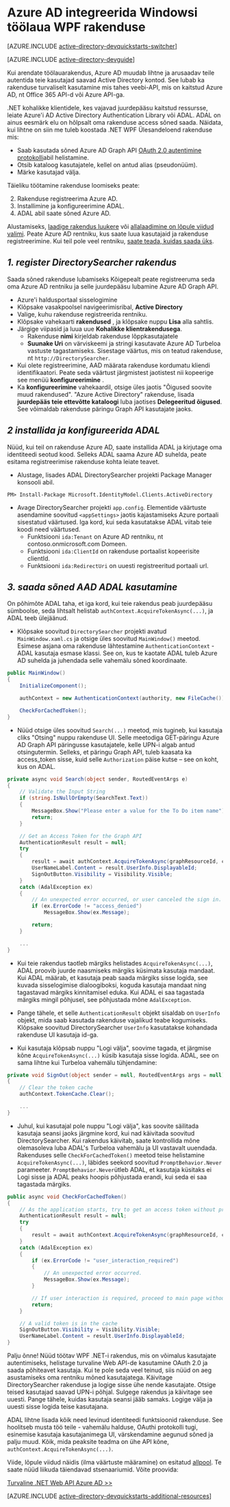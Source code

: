 <properties
    pageTitle="Azure AD .NET alustamine | Microsoft Azure'i"
    description="Kuidas luua .NET Windowsi töölaua rakendus, mis ühendab Azure AD jaoks Logi sisse ja Azure AD helistab kaitstud API-de kasutamine OAuthi."
    services="active-directory"
    documentationCenter=".net"
    authors="dstrockis"
    manager="mbaldwin"
    editor=""/>

<tags
    ms.service="active-directory"
    ms.workload="identity"
    ms.tgt_pltfrm="na"
    ms.devlang="dotnet"
    ms.topic="article"
    ms.date="09/16/2016"
    ms.author="dastrock"/>


# <a name="integrate-azure-ad-into-a-windows-desktop-wpf-app"></a>Azure AD integreerida Windowsi töölaua WPF rakenduse

[AZURE.INCLUDE [active-directory-devquickstarts-switcher](../../includes/active-directory-devquickstarts-switcher.md)]

[AZURE.INCLUDE [active-directory-devguide](../../includes/active-directory-devguide.md)]

Kui arendate töölauarakendus, Azure AD muudab lihtne ja arusaadav teile autentida teie kasutajad saavad Active Directory kontod.  See lubab ka rakenduse turvaliselt kasutamine mis tahes veebi-API, mis on kaitstud Azure AD, nt Office 365 API-d või Azure API-ga.

.NET kohalikke klientidele, kes vajavad juurdepääsu kaitstud ressursse, leiate Azure'i AD Active Directory Authentication Library või ADAL.  ADAL on ainus eesmärk elu on hõlpsalt oma rakenduse access sõned saada.  Näidata, kui lihtne on siin me tuleb koostada .NET WPF Ülesandeloend rakenduse mis:

-   Saab kasutada sõned Azure AD Graph API [OAuth 2.0 autentimine protokolli](https://msdn.microsoft.com/library/azure/dn645545.aspx)abil helistamine.
-   Otsib kataloog kasutajatele, kellel on antud alias (pseudonüüm).
-   Märke kasutajad välja.

Täieliku töötamine rakenduse loomiseks peate:

2. Rakenduse registreerima Azure AD.
3. Installimine ja konfigureerimine ADAL.
5. ADAL abil saate sõned Azure AD.

Alustamiseks, [laadige rakendus luukere](https://github.com/AzureADQuickStarts/NativeClient-DotNet/archive/skeleton.zip) või [allalaadimine on lõpule viidud valimi](https://github.com/AzureADQuickStarts/NativeClient-DotNet/archive/complete.zip).  Peate Azure AD rentniku, kus saate luua kasutajaid ja rakenduse registreerimine.  Kui teil pole veel rentniku, [saate teada, kuidas saada üks](active-directory-howto-tenant.md).

## <a name="1-register-the-directorysearcher-application"></a>*1. register DirectorySearcher rakendus*
Saada sõned rakenduse lubamiseks Kõigepealt peate registreeruma seda oma Azure AD rentniku ja selle juurdepääsu lubamine Azure AD Graph API.

-   Azure'i haldusportaal sisselogimine
-   Klõpsake vasakpoolsel navigeerimisribal, **Active Directory**
-   Valige, kuhu rakenduse registreerida rentniku.
-   Klõpsake vahekaarti **rakendused** , ja klõpsake nuppu **Lisa** alla sahtlis.
-   Järgige viipasid ja luua uue **Kohalikke klientrakendusega**.
    -   Rakenduse **nimi** kirjeldab rakenduse lõppkasutajatele
    -   **Suunake Uri** on värviskeemi ja stringi kasutavate Azure AD Turbeloa vastuste tagastamiseks.  Sisestage väärtus, mis on teatud rakenduse, nt `http://DirectorySearcher`.
-   Kui olete registreerimine, AAD määrata rakenduse kordumatu kliendi identifikaatori.  Peate seda väärtust järgmistest jaotistest nii kopeerige see menüü **konfigureerimine** .
- Ka **konfigureerimine** vahekaardil, otsige üles jaotis "Õigused soovite muud rakendused".  "Azure Active Directory" rakenduse, lisada **juurdepääs teie ettevõtte kataloogi** luba jaotises **Delegeeritud õigused**.  See võimaldab rakenduse päringu Graph API kasutajate jaoks.

## <a name="2-install--configure-adal"></a>*2 installida ja konfigureerida ADAL*
Nüüd, kui teil on rakenduse Azure AD, saate installida ADAL ja kirjutage oma identiteedi seotud kood.  Selleks ADAL saama Azure AD suhelda, peate esitama registreerimise rakenduse kohta leiate teavet.
-   Alustage, lisades ADAL DirectorySearcher projekti Package Manager konsooli abil.

```
PM> Install-Package Microsoft.IdentityModel.Clients.ActiveDirectory
```

-   Avage DirectorySearcher projekti `app.config`.  Elementide väärtuste asendamine soovitud `<appSettings>` jaotis kajastamiseks Azure portaali sisestatud väärtused.  Iga kord, kui seda kasutatakse ADAL viitab teie koodi need väärtused.
    -   Funktsiooni `ida:Tenant` on Azure AD rentniku, nt contoso.onmicrosoft.com Domeen.
    -   Funktsiooni `ida:ClientId` on rakenduse portaalist kopeerisite clientId.
    -   Funktsiooni `ida:RedirectUri` on uuesti registreeritud portaali url.

## <a name="3--use-adal-to-get-tokens-from-aad"></a>*3. saada sõned AAD ADAL kasutamine*
On põhimõte ADAL taha, et iga kord, kui teie rakendus peab juurdepääsu sümboolse, seda lihtsalt helistab `authContext.AcquireTokenAsync(...)`, ja ADAL teeb ülejäänud.  

-   Klõpsake soovitud `DirectorySearcher` projekti avatud `MainWindow.xaml.cs` ja otsige üles soovitud `MainWindow()` meetod.  Esimese asjana oma rakenduse lähtestamine `AuthenticationContext` -ADAL kasutaja esmase klassi.  See on, kus te kaotate ADAL tuleb Azure AD suhelda ja juhendada selle vahemälu sõned koordinaate.

```C#
public MainWindow()
{
    InitializeComponent();

    authContext = new AuthenticationContext(authority, new FileCache());

    CheckForCachedToken();
}
```

- Nüüd otsige üles soovitud `Search(...)` meetod, mis tugineb, kui kasutaja cliks "Otsing" nuppu rakenduse UI.  Selle meetodiga GET-päringu Azure AD Graph API päringusse kasutajatele, kelle UPN-i algab antud otsingutermin.  Selleks, et päringu Graph API, tuleb kaasata ka access_token sisse, kuid selle `Authorization` päise kutse – see on koht, kus on ADAL.

```C#
private async void Search(object sender, RoutedEventArgs e)
{
    // Validate the Input String
    if (string.IsNullOrEmpty(SearchText.Text))
    {
        MessageBox.Show("Please enter a value for the To Do item name");
        return;
    }

    // Get an Access Token for the Graph API
    AuthenticationResult result = null;
    try
    {
        result = await authContext.AcquireTokenAsync(graphResourceId, clientId, redirectUri, new PlatformParameters(PromptBehavior.Auto));
        UserNameLabel.Content = result.UserInfo.DisplayableId;
        SignOutButton.Visibility = Visibility.Visible;
    }
    catch (AdalException ex)
    {
        // An unexpected error occurred, or user canceled the sign in.
        if (ex.ErrorCode != "access_denied")
            MessageBox.Show(ex.Message);

        return;
    }

    ...
}
```
- Kui teie rakendus taotleb märgiks helistades `AcquireTokenAsync(...)`, ADAL proovib juurde naasmiseks märgiks küsimata kasutaja mandaat.  Kui ADAL määrab, et kasutaja peab saada märgiks sisse logida, see kuvada sisselogimise dialoogiboksi, koguda kasutaja mandaat ning tagastavad märgiks kinnitamisel eduka.  Kui ADAL ei saa tagastada märgiks mingil põhjusel, see põhjustada mõne `AdalException`.
- Pange tähele, et selle `AuthenticationResult` objekt sisaldab on `UserInfo` objekt, mida saab kasutada rakenduse vajalikud teabe kogumiseks.  Klõpsake soovitud DirectorySearcher `UserInfo` kasutatakse kohandada rakenduse UI kasutaja id-ga.

- Kui kasutaja klõpsab nuppu "Logi välja", soovime tagada, et järgmise kõne `AcquireTokenAsync(...)` küsib kasutaja sisse logida.  ADAL, see on sama lihtne kui Turbeloa vahemälu tühjendamine:

```C#
private void SignOut(object sender = null, RoutedEventArgs args = null)
{
    // Clear the token cache
    authContext.TokenCache.Clear();

    ...
}
```

- Juhul, kui kasutajal pole nuppu "Logi välja", kas soovite säilitada kasutaja seansi jaoks järgmine kord, kui nad käivitada soovitud DirectorySearcher.  Kui rakendus käivitab, saate kontrollida mõne olemasoleva luba ADAL's Turbeloa vahemälu ja UI vastavalt uuendada.  Rakenduses selle `CheckForCachedToken()` meetod teise helistamine `AcquireTokenAsync(...)`, läbides seekord soovitud `PromptBehavior.Never` parameeter.  `PromptBehavior.Never`ütleb ADAL, et kasutaja küsitaks ei Logi sisse ja ADAL peaks hoopis põhjustada erandi, kui seda ei saa tagastada märgiks.

```C#
public async void CheckForCachedToken() 
{
    // As the application starts, try to get an access token without prompting the user.  If one exists, show the user as signed in.
    AuthenticationResult result = null;
    try
    {
        result = await authContext.AcquireTokenAsync(graphResourceId, clientId, redirectUri, new PlatformParameters(PromptBehavior.Never));
    }
    catch (AdalException ex)
    {
        if (ex.ErrorCode != "user_interaction_required")
        {
            // An unexpected error occurred.
            MessageBox.Show(ex.Message);
        }

        // If user interaction is required, proceed to main page without singing the user in.
        return;
    }

    // A valid token is in the cache
    SignOutButton.Visibility = Visibility.Visible;
    UserNameLabel.Content = result.UserInfo.DisplayableId;
}
```

Palju õnne! Nüüd töötav WPF .NET-i rakendus, mis on võimalus kasutajate autentimiseks, helistage turvaline Web API-de kasutamine OAuth 2.0 ja saada põhiteavet kasutaja.  Kui te pole seda veel teinud, siis nüüd on aeg asustamiseks oma rentniku mõned kasutajatega.  Käivitage DirectorySearcher rakenduse ja logige sisse ühe nende kasutajate.  Otsige teised kasutajad saavad UPN-i põhjal.  Sulgege rakendus ja käivitage see uuesti.  Pange tähele, kuidas kasutaja seansi jääb samaks.  Logige välja ja uuesti sisse logida teise kasutajana.

ADAL lihtne lisada kõik need levinud identiteedi funktsioonid rakenduse.  See hoolitseb musta töö teile - vahemälu halduse, OAuthi protokolli tugi, esinemise kasutaja kasutajanimega UI, värskendamine aegunud sõned ja palju muud.  Kõik, mida peaksite teadma on ühe API kõne, `authContext.AcquireTokenAsync(...)`.

Viide, lõpule viidud näidis (ilma väärtuste määramine) on esitatud [allpool](https://github.com/AzureADQuickStarts/NativeClient-DotNet/archive/complete.zip).  Te saate nüüd liikuda täiendavad stsenaariumid.  Võite proovida:

[Turvaline .NET Web API Azure AD >>](active-directory-devquickstarts-webapi-dotnet.md)

[AZURE.INCLUDE [active-directory-devquickstarts-additional-resources](../../includes/active-directory-devquickstarts-additional-resources.md)]
